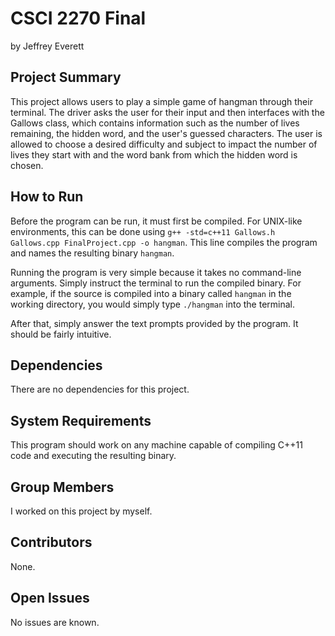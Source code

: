 # CSCI 2270 Final
by Jeffrey Everett

## Project Summary
This project allows users to play a simple game of hangman through their terminal. The driver asks the user for their input and then interfaces with the Gallows class, which contains information such as the number of lives remaining, the hidden word, and the user's guessed characters. The user is allowed to choose a desired difficulty and subject to impact the number of lives they start with and the word bank from which the hidden word is chosen.

## How to Run
Before the program can be run, it must first be compiled. For UNIX-like environments, this can be done using `g++ -std=c++11 Gallows.h Gallows.cpp FinalProject.cpp -o hangman`. This line compiles the program and names the resulting binary `hangman`.

Running the program is very simple because it takes no command-line arguments. Simply instruct the terminal to run the compiled binary. For example, if the source is compiled into a binary called `hangman` in the working directory, you would simply type `./hangman` into the terminal.

After that, simply answer the text prompts provided by the program. It should be fairly intuitive.

## Dependencies
There are no dependencies for this project.

## System Requirements
This program should work on any machine capable of compiling C++11 code and executing the resulting binary.

## Group Members
I worked on this project by myself.

## Contributors
None.

## Open Issues
No issues are known.
